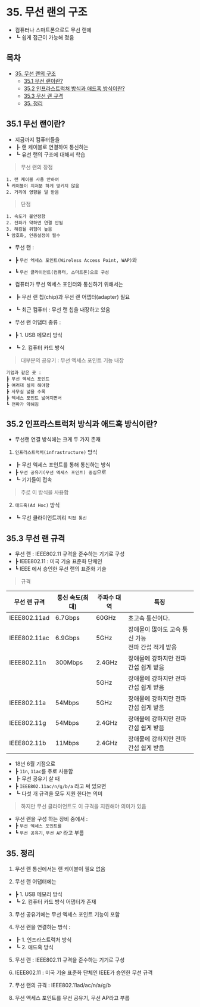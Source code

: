 # 35. 무선 랜의 구조

- 컴퓨터나 스마트폰으로도 무선 랜에
- ┗ 쉽게 접근이 가능해 졌음

## 목차

- [35. 무선 랜의 구조](#35-%EB%AC%B4%EC%84%A0-%EB%9E%9C%EC%9D%98-%EA%B5%AC%EC%A1%B0)
  - [35.1 무선 랜이란?](#351-%EB%AC%B4%EC%84%A0-%EB%9E%9C%EC%9D%B4%EB%9E%80)
  - [35.2 인프라스트럭처 방식과 애드혹 방식이란?](#352-%EC%9D%B8%ED%94%84%EB%9D%BC%EC%8A%A4%ED%8A%B8%EB%9F%AD%EC%B2%98-%EB%B0%A9%EC%8B%9D%EA%B3%BC-%EC%95%A0%EB%93%9C%ED%98%B9-%EB%B0%A9%EC%8B%9D%EC%9D%B4%EB%9E%80)
  - [35.3 무선 랜 규격](#353-%EB%AC%B4%EC%84%A0-%EB%9E%9C-%EA%B7%9C%EA%B2%A9)
  - [35. 정리](#35-%EC%A0%95%EB%A6%AC)

## 35.1 무선 랜이란?

- 지금까지 컴퓨터들을
- ┣ 랜 케이블로 연결하여 통신하는
- ┗ 유선 랜의 구조에 대해서 학습

> 무선 랜의 장점

    1. 랜 케이블 사용 안하여
    ┗ 케이블이 지저분 하게 엉키지 않음
    2. 거리에 영향을 덜 받음

> 단점

    1. 속도가 불안정함
    2. 전파가 약하면 연결 안됨
    3. 해킹될 위험이 높음
    ┗ 암호화, 인증설정이 필수

- 무선 랜 :
- ┣ `무선 엑세스 포인트(Wireless Access Point, WAP)`와
- ┗ `무선 클라이언트(컴퓨터, 스마트폰)으로 구성`

- 컴퓨터가 무선 엑세스 포인터와 통신하기 위해서는
- ┣ 무선 랜 칩(chip)과 무선 랜 어뎁터(adapter) 필요
- ┗ 최근 컴퓨터 : 무선 랜 칩을 내장하고 있음

- 무선 랜 어댑터 종류 :
- ┣ 1. USB 메모리 방식
- ┗ 2. 컴퓨터 카드 방식

> 대부분의 공유기 : 무선 엑세스 포인트 기능 내장

    기업과 같은 곳 :
    ┣ 무선 엑세스 포인트
    ┣ 여러대 설치 해야함
    ┣ 사무실 넓을 수록
    ┣ 엑세스 포인트 넓어지면서
    ┗ 전파가 약해짐

## 35.2 인프라스트럭처 방식과 애드혹 방식이란?

- 무선랜 연결 방식에는 크게 두 가지 존재

1. `인프라스트럭처(infrastructure)` 방식

- ┣ 무선 엑세스 포인트를 통해 통신하는 방식
- ┣ `무선 공유기(무선 엑세스 포인트) 중심`으로
- ┗ 기기들이 접속

> 주로 이 방식을 사용함

2. `애드혹(Ad Hoc)` 방식

- ┗ 무선 클라이언트끼리 `직접 통신`

## 35.3 무선 랜 규격

- 무선 랜 : IEEE802.11 규격을 준수하는 기기로 구성
- ┣ IEEE802.11 : 미국 기술 표준화 단체인
- ┗ IEEE 에서 승인한 무선 랜의 표준화 기술

> 규격

| 무선 랜 규격 | 통신 속도(최대) | 주파수 대역 | 특징                                                     |
| ------------ | --------------- | ----------- | -------------------------------------------------------- |
| IEEE802.11ad | 6.7Gbps         | 60GHz       | 초고속 통신이다.                                         |
| IEEE802.11ac | 6.9Gbps         | 5GHz        | 장애물이 많아도 고속 통신 가능 <br/> 전파 간섭 적게 받음 |
| IEEE802.11n  | 300Mbps         | 2.4GHz      | 장애물에 강하지만 전파 간섭 쉽게 받음                    |
|              |                 | 5GHz        | 장애물에 강하지만 전파 간섭 쉽게 받음                    |
| IEEE802.11a  | 54Mbps          | 5GHz        | 장애물에 강하지만 전파 간섭 쉽게 받음                    |
| IEEE802.11g  | 54Mbps          | 2.4GHz      | 장애물에 강하지만 전파 간섭 쉽게 받음                    |
| IEEE802.11b  | 11Mbps          | 2.4GHz      | 장애물에 강하지만 전파 간섭 쉽게 받음                    |

- 18년 6월 기점으로
- ┣ `11n`, `11ac`를 주로 사용함
- ┣ 무선 공유기 살 때
- ┣ `IEEE802.11ac/n/g/b/a` 라고 써 있으면
- ┗ 다섯 개 규격을 모두 지원 한다는 의미

> 하지만 무선 클라이언트도 이 규격을 지원해야 의미가 있음

- 무선 랜을 구성 하는 장비 중에서 :
- ┣ `무선 엑세스 포인트를`
- ┗ `무선 공유기`, `무선 AP` 라고 부름

## 35. 정리

1. 무선 랜 통신에서는 랜 케이블이 필요 없음

2. 무선 랜 어댑터에는

- ┣ 1. USB 메모리 방식
- ┗ 2. 컴퓨터 카드 방식 어댑터가 존재

3. 무선 공유기에는 무선 엑세스 포인트 기능이 포함

4. 무선 랜을 연결하는 방식 :

- ┣ 1. 인프라스트럭처 방식
- ┗ 2. 애드혹 방식

5. 무선 랜 : IEEE802.11 규격을 준수하는 기기로 구성

6. IEEE802.11 : 미국 기술 표준화 단체인 IEEE가 승인한 무선 규격

7. 무선 랜의 규격 : IEEE802.11ad/ac/n/a/g/b

8. 무선 액세스 포인트를 무선 공유기, 무선 AP라고 부름
